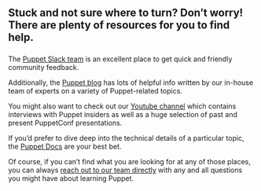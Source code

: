 ## Stuck and not sure where to turn? Don’t worry! There are plenty of resources for you to find help.
### 

The [Puppet Slack team](http://slack.puppet.com/?_ga=2.219700762.2016006115.1511914520-1690870473.1505239292 "") is an excellent place to get quick and friendly community feedback.  

Additionally, the [Puppet blog](https://puppet.com/blog "") has lots of helpful info written by our in-house team of experts on a variety of Puppet-related topics.

You might also want to check out our [Youtube channel](https://www.youtube.com/user/PuppetLabsInc "") which contains interviews with Puppet insiders as well as a huge selection of past and present PuppetConf presentations.  

If you’d prefer to dive deep into the technical details of a particular topic, the [Puppet Docs](https://puppet.com/docs?_ga=2.199663533.2016006115.1511914520-1690870473.1505239292 "") are your best bet.

Of course, if you can’t find what you are looking for at any of those places, you can always [reach out to our team directly](https://puppet.com/company/contact "" ) with any and all questions you might have about learning Puppet.
